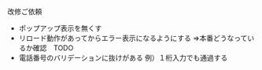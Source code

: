 改修ご依頼

- ポップアップ表示を無くす
- リロード動作があってからエラー表示になるようにする
⇒本番どうなっているか確認　TODO
- 電話番号のバリデーションに抜けがある
例）１桁入力でも通過する
